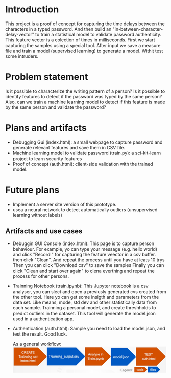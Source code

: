 # Introduction
This project is a proof of concept for capturing the time delays between the characters in a typed password. And then build an "in-between-character-delay-vector" to train a statistical model to validate password authenticity.
This feature vector is a colection of times in milliseconds. First we start capturing the samples using a special tool.
After input we save a measure file and train a model (supervised learning) to generate a model. Withit test some intruders.

# Problem statement
Is it possible to characterize the writing pattern of a person?
Is it possible to identify features to detect if the password was typed by the same person?
Also, can we train a machine learning model to detect if this feature is made by the same person and validate the password?

# Plans and artifacts
- Debugging Gui (index.html): a small webpage to capture password and generate relevant features and save them in CSV file.
- Machine learning model to validate password (train.py): a sci-kit-learn project to learn security features
- Proof of concept (auth.html): client-side validation with the trained model.

# Future plans
- Implement a server site version of this prototype.
- usea a neural network to detect automatically outliers (unsupervised learning without labels)

## Artifacts and use cases
- Debuggin GUI Console (index.html):
    This page is to capture person behaviour. For example, yo can type your message (e.g. hello world) and click "Record!"
    for capturing the feature veector in a csv buffer. then click "Clean".
    And repeat the process until you have at leats 10 trys
    Then you can click "Download csv" to save the  samples
    Finally you can click "Clean and start over again" to clena everthing and repeat the process for other persons.

- Trainning Notebook (train.ipynb): 
    This Jupyter notebook is a csv analyser, you can slect and open a previusly  generated cvs created from the other tool.
    Here yo can get some insigth and parameters from the data set. Like means, mode, std dev and other statistically data from each sample.
    Trainning a personal model, and create threshholds to predict outliers in the dataset.
    This tool will generate the model.json used in a authentication app.

- Authentication (auth.html):
    Sample you need to load the model.json, and test the result. Good luck.

    As a general workflow:
    ![Workflow](/info_flow.png "Workflow")
